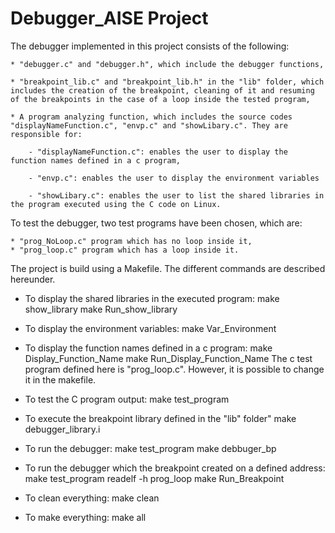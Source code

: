 # Debugger_AISE Project

The debugger implemented in this project consists of the following:
 
	* "debugger.c" and "debugger.h", which include the debugger functions,

	* "breakpoint_lib.c" and "breakpoint_lib.h" in the "lib" folder, which includes the creation of the breakpoint, cleaning of it and resuming of the breakpoints in the case of a loop inside the tested program,

	* A program analyzing function, which includes the source codes "displayNameFunction.c", "envp.c" and "showLibary.c". They are responsible for:

		- "displayNameFunction.c": enables the user to display the function names defined in a c program,

		- "envp.c": enables the user to display the environment variables

		- "showLibary.c": enables the user to list the shared libraries in the program executed using the C code on Linux.
		
		
		
To test the debugger, two test programs have been chosen, which are:

	* "prog_NoLoop.c" program which has no loop inside it,
	* "prog_loop.c" program which has a loop inside it.
	
	
The project is build using a Makefile. The different commands are described hereunder.

* To display the shared libraries in the executed program:
	make show_library
	make Run_show_library
	
* To display the environment variables:
	make Var_Environment
	
* To display the function names defined in a c program:
	make Display_Function_Name
	make Run_Display_Function_Name
The c test program defined here is "prog_loop.c". However, it is possible to change it in the makefile.

* To test the C program output:
	make test_program
	
* To execute the breakpoint library defined in the "lib" folder"
	make debugger_library.i
	
* To run the debugger:
	make test_program
	make debbuger_bp
	
* To run the debugger which the breakpoint created on a defined address:
	make test_program
	readelf -h prog_loop
	make Run_Breakpoint
	
* To clean everything:
	make clean
	
* To make everything:
	make all
